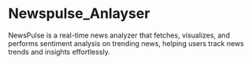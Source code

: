 # Newspulse_Anlayser
NewsPulse is a real-time news analyzer that fetches, visualizes, and performs sentiment analysis on trending news, helping users track news trends and insights effortlessly.

